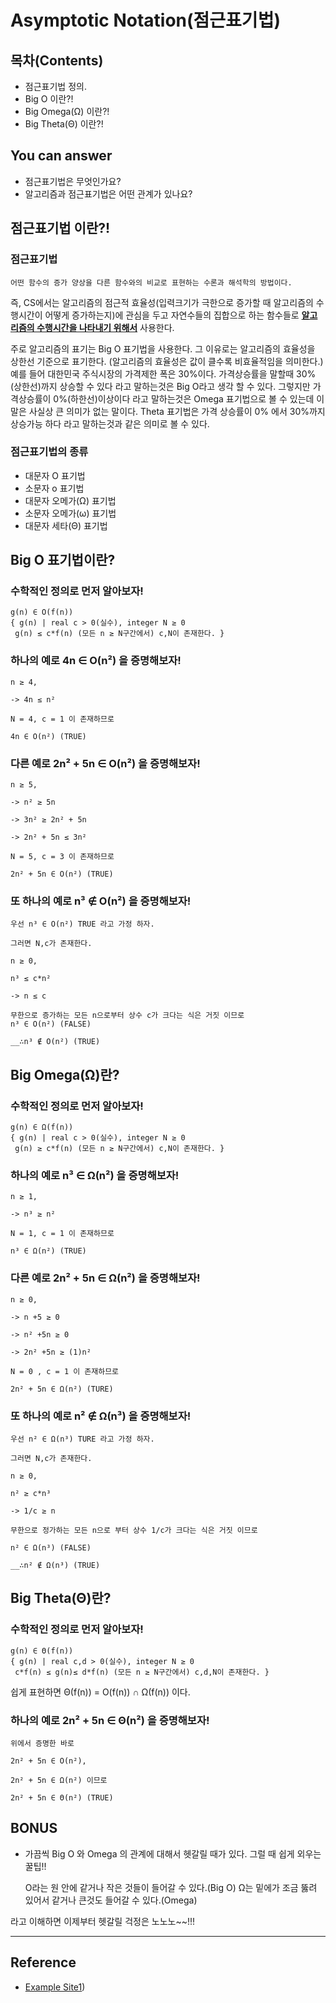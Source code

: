 # Asymptotic Notation(점근표기법)
## 목차(Contents)
- 점근표기법 정의.
- Big O 이란?!
- Big Omega(Ω) 이란?!
- Big Theta(Θ) 이란?!


## You can answer
- 점근표기법은 무엇인가요?
- 알고리즘과 점근표기법은 어떤 관계가 있나요?


## 점근표기법 이란?!
### 점근표기법
    어떤 함수의 증가 양상을 다른 함수와의 비교로 표현하는 수론과 해석학의 방법이다.

즉, CS에서는 알고리즘의 점근적 효율성(입력크기가 극한으로 증가할 때 알고리즘의 수행시간이 어떻게 증가하는지)에 관심을 두고 자연수들의 집합으로 하는 함수들로 <u>__알고리즘의 수행시간을 나타내기 위해서__</u> 사용한다.

주로 알고리즘의 표기는 Big O 표기법을 사용한다. 그 이유로는 알고리즘의 효율성을 상한선 기준으로 표기한다. (알고리즘의 효율성은 값이 클수록 비효율적임을 의미한다.)
예를 들어 대한민국 주식시장의 가격제한 폭은 30%이다. 가격상승률을 말할때 30%(상한선)까지 상승할 수 있다 라고 말하는것은 Big O라고 생각 할 수 있다. 그렇지만 가격상승률이 0%(하한선)이상이다 라고 말하는것은 Omega 표기법으로 볼 수 있는데 이 말은 사실상 큰 의미가 없는 말이다.
Theta 표기법은 가격 상승률이 0% 에서 30%까지 상승가능 하다 라고 말하는것과 같은 의미로 볼 수 있다.
### 점근표기법의 종류
- 대문자 O 표기법
- 소문자 o 표기법
- 대문자 오메가(Ω) 표기법
- 소문자 오메가(ω) 표기법
- 대문자 세타(Θ) 표기법

## Big O 표기법이란?
### 수학적인 정의로 먼저 알아보자!
    g(n) ∈ O(f(n))
    { g(n) | real c > 0(실수), integer N ≥ 0
     g(n) ≤ c*f(n) (모든 n ≥ N구간에서) c,N이 존재한다. }


### 하나의 예로 4n ∈ O(n²) 을 증명해보자!

    n ≥ 4,

    -> 4n ≤ n²

    N = 4, c = 1 이 존재하므로

    4n ∈ O(n²) (TRUE)


### 다른 예로 2n² + 5n ∈ O(n²) 을 증명해보자!

    n ≥ 5,

    -> n² ≥ 5n

    -> 3n² ≥ 2n² + 5n

    -> 2n² + 5n ≤ 3n²

    N = 5, c = 3 이 존재하므로

    2n² + 5n ∈ O(n²) (TRUE)

### 또 하나의 예로 n³ ∉ O(n²) 을 증명해보자!

    우선 n³ ∈ O(n²) TRUE 라고 가정 하자.

    그러면 N,c가 존재한다.

    n ≥ 0,

    n³ ≤ c*n²

    -> n ≤ c

    무한으로 증가하는 모든 n으로부터 상수 c가 크다는 식은 거짓 이므로
    n³ ∈ O(n²) (FALSE)

    __∴n³ ∉ O(n²) (TRUE)
## Big Omega(Ω)란?
### 수학적인 정의로 먼저 알아보자!
    g(n) ∈ Ω(f(n))
    { g(n) | real c > 0(실수), integer N ≥ 0
     g(n) ≥ c*f(n) (모든 n ≥ N구간에서) c,N이 존재한다. }

### 하나의 예로 n³ ∈ Ω(n²) 을 증명해보자!
    n ≥ 1,

    -> n³ ≥ n²

    N = 1, c = 1 이 존재하므로

    n³ ∈ Ω(n²) (TRUE)

### 다른 예로 2n² + 5n ∈ Ω(n²) 을 증명해보자!
    n ≥ 0,

    -> n +5 ≥ 0

    -> n² +5n ≥ 0

    -> 2n² +5n ≥ (1)n²

    N = 0 , c = 1 이 존재하므로

    2n² + 5n ∈ Ω(n²) (TURE)

### 또 하나의 예로 n² ∉ Ω(n³) 을 증명해보자!
    우선 n² ∈ Ω(n³) TURE 라고 가정 하자.

    그러면 N,c가 존재한다.

    n ≥ 0,

    n² ≥ c*n³

    -> 1/c ≥ n

    무한으로 정가하는 모든 n으로 부터 상수 1/c가 크다는 식은 거짓 이므로

    n² ∈ Ω(n³) (FALSE)

    __∴n² ∉ Ω(n³) (TRUE)

## Big Theta(Θ)란?
### 수학적인 정의로 먼저 알아보자!
    g(n) ∈ Θ(f(n))
    { g(n) | real c,d > 0(실수), integer N ≥ 0
     c*f(n) ≤ g(n)≤ d*f(n) (모든 n ≥ N구간에서) c,d,N이 존재한다. }

쉽게 표현하면 Θ(f(n)) = O(f(n)) ∩ Ω(f(n)) 이다.

### 하나의 예로 2n² + 5n ∈ Θ(n²) 을 증명해보자!
    위에서 증명한 바로

    2n² + 5n ∈ O(n²),

    2n² + 5n ∈ Ω(n²) 이므로

    2n² + 5n ∈ Θ(n²) (TRUE)


## BONUS
- 가끔씩 Big O 와 Omega 의 관계에 대해서 헷갈릴 때가 있다. 그럴 때 쉽게 외우는 꿀팁!!

    O라는 원 안에 같거나 작은 것들이 들어갈 수 있다.(Big O)
    Ω는 밑에가 조금 뚫려 있어서 같거나 큰것도 들어갈 수 있다.(Omega)

라고 이해하면 이제부터 헷갈릴 걱정은 노노노~~!!!

---
## Reference
- [Example Site1](https://ko.wikipedia.org/wiki/%EC%A0%90%EA%B7%BC_%ED%91%9C%EA%B8%B0%EB%B2%95))
